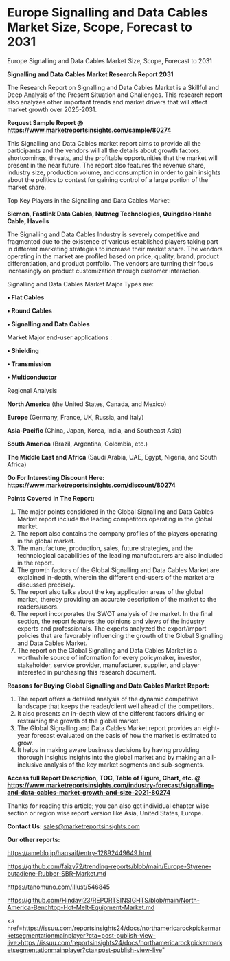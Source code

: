 # Europe Signalling and Data Cables Market Size, Scope, Forecast to 2031
Europe Signalling and Data Cables Market Size, Scope, Forecast to 2031

<strong>Signalling and Data Cables Market Research Report 2031</strong>

The Research Report on Signalling and Data Cables Market is a Skillful and Deep Analysis of the Present Situation and Challenges. This research report also analyzes other important trends and market drivers that will affect market growth over 2025-2031.

<strong>Request Sample Report @ <a href=https://www.marketreportsinsights.com/sample/80274>https://www.marketreportsinsights.com/sample/80274</a></strong>

This Signalling and Data Cables market report aims to provide all the participants and the vendors will all the details about growth factors, shortcomings, threats, and the profitable opportunities that the market will present in the near future. The report also features the revenue share, industry size, production volume, and consumption in order to gain insights about the politics to contest for gaining control of a large portion of the market share.

Top Key Players in the Signalling and Data Cables Market:

<strong>Siemon, Fastlink Data Cables, Nutmeg Technologies, Quingdao Hanhe Cable, Havells</strong>

The Signalling and Data Cables Industry is severely competitive and fragmented due to the existence of various established players taking part in different marketing strategies to increase their market share. The vendors operating in the market are profiled based on price, quality, brand, product differentiation, and product portfolio. The vendors are turning their focus increasingly on product customization through customer interaction.

Signalling and Data Cables Market Major Types are:

<strong>• Flat Cables

• Round Cables

• Signalling and Data Cables</strong>

Market Major end-user applications :

<strong>• Shielding

• Transmission

• Multiconductor</strong>

Regional Analysis

</u><strong><b>North America</b></strong> (the United States, Canada, and Mexico)

<strong><b>Europe </b></strong>(Germany, France, UK, Russia, and Italy)

<strong><b>Asia-Pacific</b></strong> (China, Japan, Korea, India, and Southeast Asia)

<strong><b>South America</b></strong> (Brazil, Argentina, Colombia, etc.)

<strong><b>The Middle East and Africa</b></strong> (Saudi Arabia, UAE, Egypt, Nigeria, and South Africa)

<strong>Go For Interesting Discount Here: <a href=https://www.marketreportsinsights.com/discount/80274>https://www.marketreportsinsights.com/discount/80274</a></strong>

<strong>Points Covered in The Report:</strong>
<ol>
  <li>The major points considered in the Global Signalling and Data Cables Market report include the leading competitors operating in the global market.</li>
  <li>The report also contains the company profiles of the players operating in the global market.</li>
  <li>The manufacture, production, sales, future strategies, and the technological capabilities of the leading manufacturers are also included in the report.</li>
  <li>The growth factors of the Global Signalling and Data Cables Market are explained in-depth, wherein the different end-users of the market are discussed precisely.</li>
  <li>The report also talks about the key application areas of the global market, thereby providing an accurate description of the market to the readers/users.</li>
  <li>The report incorporates the SWOT analysis of the market. In the final section, the report features the opinions and views of the industry experts and professionals. The experts analyzed the export/import policies that are favorably influencing the growth of the Global Signalling and Data Cables Market.</li>
  <li>The report on the Global Signalling and Data Cables Market is a worthwhile source of information for every policymaker, investor, stakeholder, service provider, manufacturer, supplier, and player interested in purchasing this research document.</li>
</ol>
<strong>Reasons for Buying Global Signalling and Data Cables Market Report:</strong>

<ol>
  <li>The report offers a detailed analysis of the dynamic competitive landscape that keeps the reader/client well ahead of the competitors.</li>
  <li>It also presents an in-depth view of the different factors driving or restraining the growth of the global market.</li>
  <li>The Global Signalling and Data Cables Market report provides an eight-year forecast evaluated on the basis of how the market is estimated to grow.</li>
  <li>It helps in making aware business decisions by having providing thorough insights insights into the global market and by making an all-inclusive analysis of the key market segments and sub-segments.</li>
</ol>
<strong>Access full Report Description, TOC, Table of Figure, Chart, etc. @ <a href=https://www.marketreportsinsights.com/industry-forecast/signalling-and-data-cables-market-growth-and-size-2021-80274>https://www.marketreportsinsights.com/industry-forecast/signalling-and-data-cables-market-growth-and-size-2021-80274</a></strong>


Thanks for reading this article; you can also get individual chapter wise section or region wise report version like Asia, United States, Europe.

<strong>Contact Us:</strong>
sales@marketreportsinsights.com

<strong>Our other reports:</strong>

<a href=https://ameblo.jp/haqsaif/entry-12892449649.html>https://ameblo.jp/haqsaif/entry-12892449649.html</a>

<a href=https://github.com/faizy72/trending-reports/blob/main/Europe-Styrene-butadiene-Rubber-SBR-Market.md>https://github.com/faizy72/trending-reports/blob/main/Europe-Styrene-butadiene-Rubber-SBR-Market.md</a>

<a href=https://tanomuno.com/illust/546845>https://tanomuno.com/illust/546845</a>

<a href=https://github.com/Hindavi23/REPORTSINSIGHTS/blob/main/North-America-Benchtop-Hot-Melt-Equipment-Market.md>https://github.com/Hindavi23/REPORTSINSIGHTS/blob/main/North-America-Benchtop-Hot-Melt-Equipment-Market.md</a>

<a href=https://issuu.com/reportsinsights24/docs/northamericarockpickermarketsegmentationmainplayer?cta=post-publish-view-live>https://issuu.com/reportsinsights24/docs/northamericarockpickermarketsegmentationmainplayer?cta=post-publish-view-live</a>"
